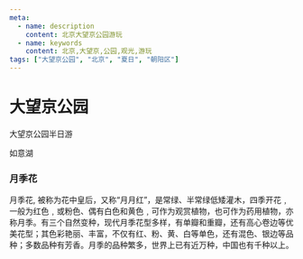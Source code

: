 ```yaml
---
meta:
  - name: description
    content: 北京大望京公园游玩
  - name: keywords
    content: 北京,大望京,公园,观光,游玩
tags: ["大望京公园", "北京", "夏日", "朝阳区"]
---
```


# 大望京公园

大望京公园半日游

<ImgView title="小雏菊" url="https://z.wiki/images/20220612/ecba6dc96c1342caa1042f9096068ac5.jpg" />

如意湖

<ImgView title="如意湖" url="https://z.wiki/images/20220612/d2688853bb2941edba82105220c3007f.jpg" />

<ImgView title="如意湖的位置" url="https://z.wiki/images/20220612/da1a5feb81cd4154ac14401132502029.png?x-oss-process=image/resize,w_800/quality,q_80" />

<ImgView title="荷花" url="https://z.wiki/images/20220612/e728aa20ef2940ec8e18aa557056c242.jpg" />

<ImgView title="草坪" url="https://4.z.wiki/images/20220612/09000d53987f4e4087217d489f489a77.jpg" />

<ImgView title="傻姑" url="https://z.wiki/images/20220612/db2be3faafb94478a9126b2010abe980.jpg" />

<ImgView title="大望京公园" url="https://1.z.wiki/images/20220612/6e97537393e54981af0899b3c9dfb33f.jpg" />

<ImgView title="大望京公园" url="https://2.z.wiki/images/20220612/5bb69e4f47234ba2b792aa8af4ffd3e7.jpg" />

<ImgView title="大望京公园" url="https://3.z.wiki/images/20220612/5f2ad1c6c2b6443e9e8adcfd4d7090ad.jpg" />

<ImgView title="大望京公园" url="https://4.z.wiki/images/20220612/ecea8256f93541d0945780002a2f3f48.jpg" />

<ImgView title="大望京公园" url="https://5.z.wiki/images/20220612/b332a8ad525441f0b3574177cb5478a1.jpg" />

<ImgView title="大望京公园" url="https://6.z.wiki/images/20220612/d7ddd2219e394003bc657b08639a227a.jpg" />

<ImgView title="大望京公园" url="https://8.z.wiki/images/20220612/af1e231d70534bca84c6bb2a4e1d3367.jpg" />

<ImgView title="大望京公园" url="https://0.z.wiki/images/20220612/9d89b816e2034fd49cccaf28192bce99.jpg" />

<ImgView title="大望京公园" url="https://4.z.wiki/images/20220612/142b9734943f4bbe932ec430315852a0.jpg" />

<ImgView title="大望京公园" url="https://1.z.wiki/images/20220612/50d302357b214b828b0fc7259ebbcd8f.jpg" />

<ImgView title="大望京公园" url="https://2.z.wiki/images/20220612/687047281e7d49359d6a87e5e805c7f4.jpg" />

### 月季花

月季花, 被称为花中皇后，又称“月月红”，是常绿、半常绿低矮灌木，四季开花﹐一般为红色﹐或粉色、偶有白色和黄色﹐可作为观赏植物，也可作为药用植物，亦称月季。有三个自然变种，现代月季花型多样，有单瓣和重瓣，还有高心卷边等优美花型；其色彩艳丽、丰富，不仅有红、粉、黄、白等单色，还有混色、银边等品种；多数品种有芳香。月季的品种繁多，世界上已有近万种，中国也有千种以上。

<ImgView title="大望京公园" url="https://3.z.wiki/images/20220612/395096fdc4d74117b0c80ef4b14f8491.jpg" />

